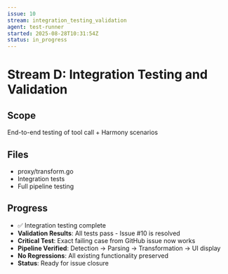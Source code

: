 ```yaml
---
issue: 10
stream: integration_testing_validation
agent: test-runner
started: 2025-08-28T10:31:54Z
status: in_progress
---
```


# Stream D: Integration Testing and Validation

## Scope
End-to-end testing of tool call + Harmony scenarios

## Files
- proxy/transform.go
- Integration tests
- Full pipeline testing

## Progress
- ✅ Integration testing complete
- **Validation Results**: All tests pass - Issue #10 is resolved
- **Critical Test**: Exact failing case from GitHub issue now works
- **Pipeline Verified**: Detection → Parsing → Transformation → UI display
- **No Regressions**: All existing functionality preserved
- **Status**: Ready for issue closure